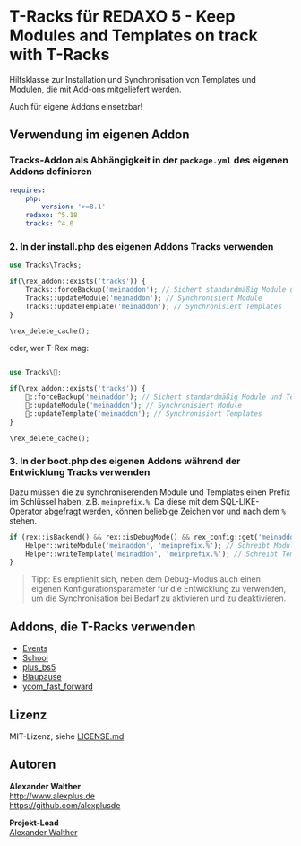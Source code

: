 # T-Racks für REDAXO 5 - Keep Modules and Templates on track with T-Racks

Hilfsklasse zur Installation und Synchronisation von Templates und Modulen, die mit Add-ons mitgeliefert werden.

Auch für eigene Addons einsetzbar!

## Verwendung im eigenen Addon

### Tracks-Addon als Abhängigkeit in der `package.yml` des eigenen Addons definieren

```yml
requires:
    php:
        version: '>=8.1'
    redaxo: ^5.18
    tracks: ^4.0
```

### 2. In der install.php des eigenen Addons Tracks verwenden

```php
use Tracks\Tracks;

if(\rex_addon::exists('tracks')) {
    Tracks::forceBackup('meinaddon'); // Sichert standardmäßig Module und Templates
    Tracks::updateModule('meinaddon'); // Synchronisiert Module
    Tracks::updateTemplate('meinaddon'); // Synchronisiert Templates
}

\rex_delete_cache();

```

oder, wer T-Rex mag:

```php

use Tracks\🦖;

if(\rex_addon::exists('tracks')) {
    🦖::forceBackup('meinaddon'); // Sichert standardmäßig Module und Templates
    🦖::updateModule('meinaddon'); // Synchronisiert Module
    🦖::updateTemplate('meinaddon'); // Synchronisiert Templates
}

\rex_delete_cache();

```

### 3. In der boot.php des eigenen Addons während der Entwicklung Tracks verwenden

Dazu müssen die zu synchroniserenden Module und Templates einen Prefix im Schlüssel haben, z.B. `meinprefix.%`. Da diese mit dem SQL-LIKE-Operator abgefragt werden, können beliebige Zeichen vor und nach dem `%` stehen.

```php
if (rex::isBackend() && rex::isDebugMode() && rex_config::get('meinaddon', 'dev')) {
    Helper::writeModule('meinaddon', 'meinprefix.%'); // Schreibt Module
    Helper::writeTemplate('meinaddon', 'meinprefix.%'); // Schreibt Templates
}
```

> Tipp: Es empfiehlt sich, neben dem Debug-Modus auch einen eigenen Konfigurationsparameter für die Entwicklung zu verwenden, um die Synchronisation bei Bedarf zu aktivieren und zu deaktivieren.

## Addons, die T-Racks verwenden

- [Events](https://github.com/alexplusde/events/)
- [School](https://github.com/alexplusde/school/)
- [plus_bs5](https://github.com/alexplusde/plus_bs5/)
- [Blaupause](https://github.com/alexplusde/blaupause/)
- [ycom_fast_forward](https://github.com/alexplusde/ycom_fast_forward/)

## Lizenz

MIT-Lizenz, siehe [LICENSE.md](https://github.com/alexplusde/tracks/blob/main/LICENSE.md)

## Autoren

**Alexander Walther**  
<http://www.alexplus.de>  
<https://github.com/alexplusde>  

**Projekt-Lead**  
[Alexander Walther](https://github.com/alexplusde)
